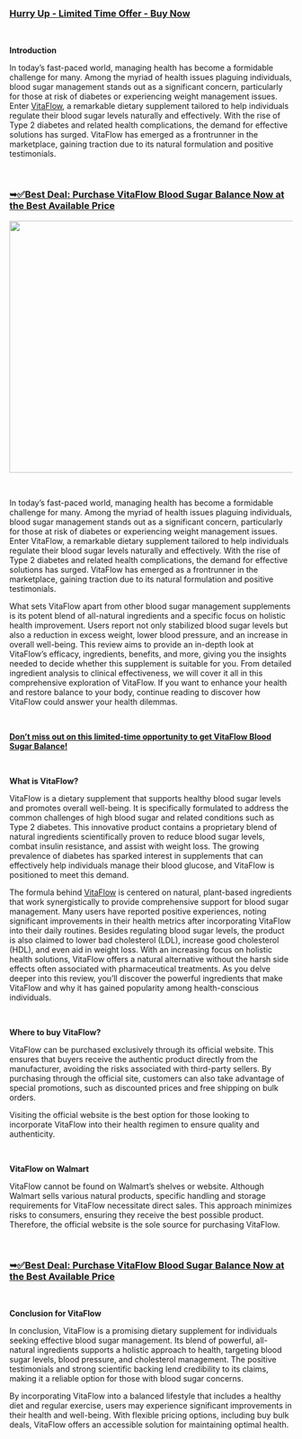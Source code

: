 <h3><a href="https://supplemntsall.com/VitaFlow ">Hurry Up - Limited Time Offer - Buy Now</a></h3>
<p>&nbsp;</p>
<p><strong>Introduction</strong></p>
<p>In today&rsquo;s fast-paced world, managing health has become a formidable challenge for many. Among the myriad of health issues plaguing individuals, blood sugar management stands out as a significant concern, particularly for those at risk of diabetes or experiencing weight management issues. Enter&nbsp;<a href="https://supplemntsall.com/VitaFlow ">VitaFlow</a>, a remarkable dietary supplement tailored to help individuals regulate their blood sugar levels naturally and effectively. With the rise of Type 2 diabetes and related health complications, the demand for effective solutions has surged. VitaFlow has emerged as a frontrunner in the marketplace, gaining traction due to its natural formulation and positive testimonials.</p>
<p>&nbsp;</p>
<h3><strong><a href="https://supplemntsall.com/VitaFlow">➥✅Best Deal: Purchase VitaFlow Blood Sugar Balance Now at the Best Available Price</a></strong></h3>
<p><strong><a href="https://www.google.com/url?q=https%3A%2F%2Fsale365day.com%2Fget-vitalflow-blood-sugar" target="_blank" rel="nofollow"><img src="https://blogger.googleusercontent.com/img/b/R29vZ2xl/AVvXsEhKKxZ8Bptb1vHmuPDf9-29gKHF_YCxyJSbYQdhucUWqoxoencvr0BObZVGjpWW10xCPVTltXLS-Ic6RejnvK-wCH9FIaI3_HyqaKJkSC11BSI2K1GDVhvdTiMKqovW2m8k3f85CPHcTLhDo9nZRKMZfv6q3EAJv7diILpXV2ZzSxfcESd3g-U6JeoVf4c/w640-h448/rgrfr4gtg.JPG" alt="" width="640" height="448" border="0" /></a></strong></p>
<p>&nbsp;</p>
<p>In today&rsquo;s fast-paced world, managing health has become a formidable challenge for many. Among the myriad of health issues plaguing individuals, blood sugar management stands out as a significant concern, particularly for those at risk of diabetes or experiencing weight management issues. Enter VitaFlow, a remarkable dietary supplement tailored to help individuals regulate their blood sugar levels naturally and effectively. With the rise of Type 2 diabetes and related health complications, the demand for effective solutions has surged. VitaFlow has emerged as a frontrunner in the marketplace, gaining traction due to its natural formulation and positive testimonials.</p>
<p>What sets VitaFlow apart from other blood sugar management supplements is its potent blend of all-natural ingredients and a specific focus on holistic health improvement. Users report not only stabilized blood sugar levels but also a reduction in excess weight, lower blood pressure, and an increase in overall well-being. This review aims to provide an in-depth look at VitaFlow&rsquo;s efficacy, ingredients, benefits, and more, giving you the insights needed to decide whether this supplement is suitable for you. From detailed ingredient analysis to clinical effectiveness, we will cover it all in this comprehensive exploration of VitaFlow. If you want to enhance your health and restore balance to your body, continue reading to discover how VitaFlow could answer your health dilemmas.</p>
<p>&nbsp;</p>
<p><strong><a href="https://supplemntsall.com/VitaFlow ">Don&rsquo;t miss out on this limited-time opportunity to get VitaFlow Blood Sugar Balance!</a></strong></p>
<p>&nbsp;</p>
<p><strong>What is VitaFlow?</strong></p>
<p>VitaFlow is a dietary supplement that supports healthy blood sugar levels and promotes overall well-being. It is specifically formulated to address the common challenges of high blood sugar and related conditions such as Type 2 diabetes. This innovative product contains a proprietary blend of natural ingredients scientifically proven to reduce blood sugar levels, combat insulin resistance, and assist with weight loss. The growing prevalence of diabetes has sparked interest in supplements that can effectively help individuals manage their blood glucose, and VitaFlow is positioned to meet this demand.</p>
<p>The formula behind&nbsp;<a href="https://supplemntsall.com/VitaFlow ">VitaFlow</a>&nbsp;is centered on natural, plant-based ingredients that work synergistically to provide comprehensive support for blood sugar management. Many users have reported positive experiences, noting significant improvements in their health metrics after incorporating VitaFlow into their daily routines. Besides regulating blood sugar levels, the product is also claimed to lower bad cholesterol (LDL), increase good cholesterol (HDL), and even aid in weight loss. With an increasing focus on holistic health solutions, VitaFlow offers a natural alternative without the harsh side effects often associated with pharmaceutical treatments. As you delve deeper into this review, you&rsquo;ll discover the powerful ingredients that make VitaFlow and why it has gained popularity among health-conscious individuals.</p>
<p>&nbsp;</p>
<p><strong>Where to buy VitaFlow?</strong></p>
<p>VitaFlow can be purchased exclusively through its official website. This ensures that buyers receive the authentic product directly from the manufacturer, avoiding the risks associated with third-party sellers. By purchasing through the official site, customers can also take advantage of special promotions, such as discounted prices and free shipping on bulk orders.</p>
<p>Visiting the official website is the best option for those looking to incorporate VitaFlow into their health regimen to ensure quality and authenticity.&nbsp;</p>
<p>&nbsp;</p>
<p><strong>VitaFlow on Walmart</strong></p>
<p>VitaFlow cannot be found on Walmart&rsquo;s shelves or website. Although Walmart sells various natural products, specific handling and storage requirements for VitaFlow necessitate direct sales. This approach minimizes risks to consumers, ensuring they receive the best possible product. Therefore, the official website is the sole source for purchasing VitaFlow.</p>
<p>&nbsp;</p>
<h3><strong><a href="https://supplemntsall.com/VitaFlow">➥✅Best Deal: Purchase VitaFlow Blood Sugar Balance Now at the Best Available Price</a></strong></h3>
<p>&nbsp;</p>
<p><strong>Conclusion for VitaFlow</strong></p>
<p>In conclusion, VitaFlow is a promising dietary supplement for individuals seeking effective blood sugar management. Its blend of powerful, all-natural ingredients supports a holistic approach to health, targeting blood sugar levels, blood pressure, and cholesterol management. The positive testimonials and strong scientific backing lend credibility to its claims, making it a reliable option for those with blood sugar concerns.</p>
<p>By incorporating VitaFlow into a balanced lifestyle that includes a healthy diet and regular exercise, users may experience significant improvements in their health and well-being. With flexible pricing options, including buy bulk deals, VitaFlow offers an accessible solution for maintaining optimal health.</p>
<p>&nbsp;</p>

